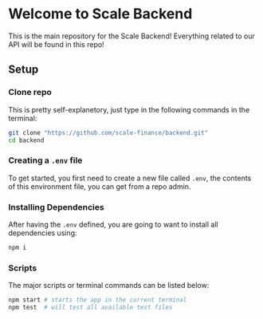 # Welcome to Scale Backend

This is the main repository for the Scale Backend! Everything related to our API will be found in this repo!

## Setup

### Clone repo

This is pretty self-explanetory, just type in the following commands in the terminal:

```zsh
git clone "https://github.com/scale-finance/backend.git"
cd backend
```

### Creating a `.env` file

To get started, you first need to create a new file called `.env`, the contents of this environment file, you can get from a repo admin.

### Installing Dependencies

After having the `.env` defined, you are going to want to install all dependencies using:

```zsh
npm i
```

### Scripts

The major scripts or terminal commands can be listed below:

```zsh
npm start # starts the app in the current terminal
npm test  # will test all available test files
```

